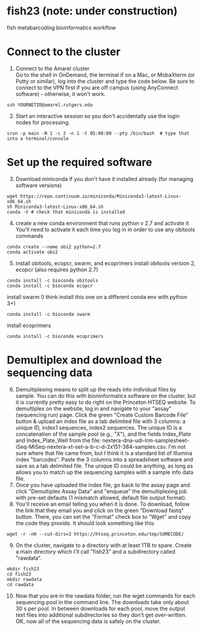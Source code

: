 # fish23 (note: under construction)
fish metabarcoding bioinformatics workflow

# Connect to the cluster

1. Connect to the Amarel cluster  
Go to the shell in OnDemand, the terminal if on a Mac, or MobaXterm (or Putty or similar), log into the cluster and type the code below. Be sure to connect to the VPN first if you are off campus (using AnyConnect software) - otherwise, it won't work.
```
ssh YOURNETID@amarel.rutgers.edu
```
2. Start an interactive session so you don't accidentally use the login nodes for processing.
```
srun -p main -N 1 -c 2 -n 1 -t 05:00:00 --pty /bin/bash  # type that into a terminal/console
```

# Set up the required software
3. Download miniconda if you don't have it installed already (for managing software versions)
```
wget https://repo.continuum.io/miniconda/Miniconda3-latest-Linux-x86_64.sh
sh Miniconda3-latest-Linux-x86_64.sh
conda -V # check that miniconda is installed
```
4. create a new conda environment that runs python v 2.7 and activate it
You'll need to activate it each time you log in in order to use any obitools commands
```
conda create --name obi2 python=2.7
conda activate obi2
```
5. install obitools, ecopcr, swarm, and ecoprimers
install obitools version 2, ecopcr (also requires python 2.7)
```
conda install -c bioconda obitools
conda install -c bioconda ecopcr
```

install swarm (I think install this one on a different conda env with python 3+)
```
conda install -c bioconda swarm
```
install ecoprimers
```
conda install -c bioconda ecoprimers
```
# Demultiplex and download the sequencing data
6. Demultiplexing means to split up the reads into individual files by sample. You can do this with bioninformatics software on the cluster, but it is currently pretty easy to do right on the Princeton HTSEQ website. To demultiplex on the website, log in and navigate to your "assay" (sequencing run) page. Click the green "Create Custom Barcode File" button & upload an index file as a tab delimited file with 3 columns: a unique ID, index1 sequences, index2 sequences. The unique ID is a concatenation of the sample pool (e.g., "X"), and the fields Index_Plate and Index_Plate_Well from the file: nextera-dna-udi-lrm-samplesheet-iSeq-MiSeq-nextera-xt-set-a-b-c-d-2x151-384-samples.csv. I'm not sure where that file came from, but I think it is a standard list of Illumina index "barcodes". Paste the 3 columns into a spreadsheet software and save as a tab delimited file. The unique ID could be anything, as long as allows you to match up the sequencing samples with a sample info data file.  
7. Once you have uploaded the index file, go back to the assay page and click "Demultiplex Assay Data" and "enqueue" the demultiplexing job with pre-set defaults (1 mismatch allowed, default file output format).
8. You'll receive an email telling you when it is done. To download, follow the link that they email you and click on the green "Download fastq" button. There, you can set the "Format" check box to "Wget" and copy the code they provide. It should look something like this: 
```
wget -r -nH --cut-dirs=2 https://htseq.princeton.edu/tmp/SOMECODE/
```
9. On the cluster, navigate to a directory with at least 1TB to spare. Create a main directory which I'll call "fish23" and a subdirectory called "rawdata".
```
mkdir fish23
cd fish23
mkdir rawdata
cd rawdata
```
10. Now that you are in the rawdata folder, run the wget commands for each sequencing pool in the command line. The downloads take only about 30 s per pool. In between downloads for each pool, move the output text files into additional subdirectories so they don't get over-written. OK, now all of the sequencing data is safely on the cluster.

